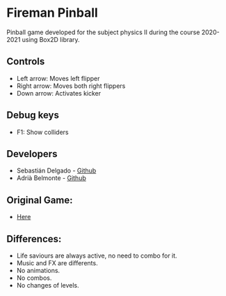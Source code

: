 # Fireman Pinball
Pinball game developed for the subject physics II during the course 2020-2021 using Box2D library.
 
## Controls

 - Left arrow: Moves left flipper
 - Right arrow: Moves both right flippers 
 - Down arrow: Activates kicker
 
## Debug keys
 
 - F1: Show colliders

## Developers

 - Sebastián Delgado - [Github](https://github.com/Vinskky)
 - Adrià Belmonte - [Github](https://github.com/Croaco)


## Original Game:

- [Here](https://www.classicgame.com/game/Firefighter+Pinball)

## Differences:

- Life saviours are always active, no need to combo for it.
- Music and FX are differents.
- No animations.
- No combos.
- No changes of levels.

